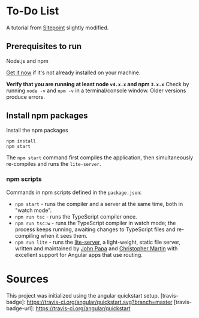 # To-Do List

A tutorial from <a href="https://www.sitepoint.com/angular-2-tutorial/" target="_blank" title="Angular 2 Tutorial: Create a CRUD App">
Sitepoint</a> slightly modified.
## Prerequisites to run

Node.js and npm  
    
<a href="https://docs.npmjs.com/getting-started/installing-node" target="_blank" title="Installing Node.js and updating npm">
Get it now</a> if it's not already installed on your machine.
 
**Verify that you are running at least node `v4.x.x` and npm `3.x.x`**
Check by running `node -v` and `npm -v` in a terminal/console window.
Older versions produce errors.

## Install npm packages

Install the npm packages 

```shell
npm install
npm start
```

The `npm start` command first compiles the application, 
then simultaneously re-compiles and runs the `lite-server`.

### npm scripts

Commands in npm scripts defined in the `package.json`:

* `npm start` - runs the compiler and a server at the same time, both in "watch mode".
* `npm run tsc` - runs the TypeScript compiler once.
* `npm run tsc:w` - runs the TypeScript compiler in watch mode; the process keeps running, awaiting changes to TypeScript files and re-compiling when it sees them.
* `npm run lite` - runs the [lite-server](https://www.npmjs.com/package/lite-server), a light-weight, static file server, written and maintained by
[John Papa](https://github.com/johnpapa) and
[Christopher Martin](https://github.com/cgmartin)
with excellent support for Angular apps that use routing.

# Sources

This project was initialized using the angular quickstart setup.
[travis-badge]: https://travis-ci.org/angular/quickstart.svg?branch=master
[travis-badge-url]: https://travis-ci.org/angular/quickstart
